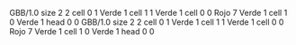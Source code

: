 <gs-board without-header> GBB/1.0
size 2 2
cell 0 1 Verde 1 
cell 1 1 Verde 1 
cell 0 0 Rojo 7 Verde 1 
cell 1 0 Verde 1 
head 0 0
 </gs-board>
<gs-board without-header> GBB/1.0
size 2 2
cell 0 1 Verde 1 
cell 1 1 Verde 1 
cell 0 0 Rojo 7 Verde 1 
cell 1 0 Verde 1 
head 0 0 </gs-board>
